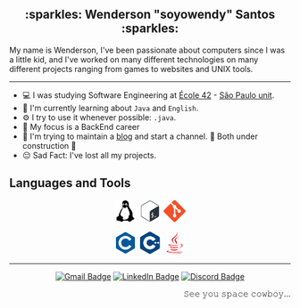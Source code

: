 <h2 align="center">:sparkles: Wenderson "soyowendy" Santos :sparkles:</h2>

My name is Wenderson, I've been passionate about computers since I was a little kid, and I've worked on many different technologies on many different projects ranging from games to websites and UNIX tools.

---

- :computer: I was studying Software Engineering at [École 42](https://www.42.fr/en/homepage/) - [São Paulo unit](https://www.42sp.org.br).
- :seedling: I'm currently learning about `Java` and `English`.
- :gear: I try to use it whenever possible: `.java`.
- :dart: My focus is a BackEnd career
- :pencil: I'm trying to maintain a [blog](https://soyowendy.github.io) and start a channel. :construction: Both under construction :construction:
- :pensive: Sad Fact: I've lost all my projects.

## Languages and Tools
<p align="center">
  <a href="https://www.linux.org/" target="_blank" rel="noreferrer"><img src="https://raw.githubusercontent.com/devicons/devicon/master/icons/linux/linux-plain.svg" alt="linux" width="40" height="40"></a>
  <a href="https://www.gnu.org/software/bash/" target="_blank" rel="noreferrer"><img src="https://raw.githubusercontent.com/devicons/devicon/master/icons/bash/bash-plain.svg" alt="linux" width="40" height="40"></a>
  <a href="https://git-scm.com/" target="_blank" rel="noreferrer"><img src="https://raw.githubusercontent.com/devicons/devicon/master/icons/git/git-plain.svg" alt="linux" width="40" height="40"></a>
</p>
<p align="center">
  <a href="https://www.gnu.org/software/gnu-c-manual/" target="_blank" rel="noreferrer"><img src="https://raw.githubusercontent.com/devicons/devicon/master/icons/c/c-plain.svg" alt="linux" width="40" height="40"></a>
  <a href="https://www.gnu.org/software/gnu-c-manual/" target="_blank" rel="noreferrer"><img src="https://raw.githubusercontent.com/devicons/devicon/master/icons/cplusplus/cplusplus-plain.svg" alt="linux" width="40" height="40"></a>
  <a href="https://www.oracle.com/java/" target="_blank" rel="noreferrer"><img src="https://raw.githubusercontent.com/devicons/devicon/master/icons/java/java-plain.svg" alt="linux" width="40" height="40"></a>
</p>

---

<p align="center">
  <a href="mailto:souowendy@gmail.com" target="_blank"><img src="https://img.shields.io/badge/Gmail-BB001B?style=flat-square&logo=gmail" alt="Gmail Badge"></a>
  <a href="https://linkedin.com/in/wsoares-" target="_blank"><img src="https://img.shields.io/badge/LinkedIn-0E76A8?style=flat-square&logo=linkedin" alt="LinkedIn Badge"></a>
  <a href="https://discordapp.com/users/703738256121921688" target="_blank"><img src="https://img.shields.io/badge/Discord-2c2f33?style=flat-square&logo=discord" alt="Discord Badge"></a>
</p>

<p align="right">𝚂𝚎𝚎 𝚢𝚘𝚞 𝚜𝚙𝚊𝚌𝚎 𝚌𝚘𝚠𝚋𝚘𝚢...</p>

